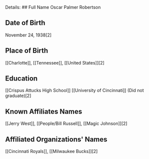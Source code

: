 Details: ## Full Name
Oscar Palmer Robertson

## Date of Birth
November 24, 1938[2]

## Place of Birth
[[Charlotte]], [[Tennessee]], [[United States]][2]

## Education
[[Crispus Attucks High School]]
[[University of Cincinnati]] (Did not graduate)[2]

## Known Affiliates Names
[[Jerry West]], [[People/Bill Russell]], [[Magic Johnson]][2]

## Affiliated Organizations' Names
[[Cincinnati Royals]], [[Milwaukee Bucks]][2]

